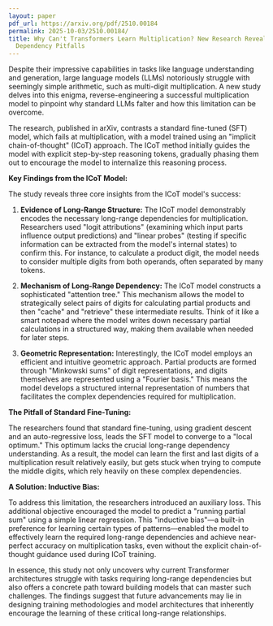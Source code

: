 ```yaml
---
layout: paper
pdf_url: https://arxiv.org/pdf/2510.00184
permalink: 2025-10-03/2510.00184/
title: Why Can't Transformers Learn Multiplication? New Research Reveals Long-Range
  Dependency Pitfalls
---
```




Despite their impressive capabilities in tasks like language understanding and generation, large language models (LLMs) notoriously struggle with seemingly simple arithmetic, such as multi-digit multiplication. A new study delves into this enigma, reverse-engineering a successful multiplication model to pinpoint why standard LLMs falter and how this limitation can be overcome.

The research, published in arXiv, contrasts a standard fine-tuned (SFT) model, which fails at multiplication, with a model trained using an "implicit chain-of-thought" (ICoT) approach. The ICoT method initially guides the model with explicit step-by-step reasoning tokens, gradually phasing them out to encourage the model to internalize this reasoning process.

**Key Findings from the ICoT Model:**

The study reveals three core insights from the ICoT model's success:

1.  **Evidence of Long-Range Structure:** The ICoT model demonstrably encodes the necessary long-range dependencies for multiplication. Researchers used "logit attributions" (examining which input parts influence output predictions) and "linear probes" (testing if specific information can be extracted from the model's internal states) to confirm this. For instance, to calculate a product digit, the model needs to consider multiple digits from both operands, often separated by many tokens.

2.  **Mechanism of Long-Range Dependency:** The ICoT model constructs a sophisticated "attention tree." This mechanism allows the model to strategically select pairs of digits for calculating partial products and then "cache" and "retrieve" these intermediate results. Think of it like a smart notepad where the model writes down necessary partial calculations in a structured way, making them available when needed for later steps.

3.  **Geometric Representation:** Interestingly, the ICoT model employs an efficient and intuitive geometric approach. Partial products are formed through "Minkowski sums" of digit representations, and digits themselves are represented using a "Fourier basis." This means the model develops a structured internal representation of numbers that facilitates the complex dependencies required for multiplication.

**The Pitfall of Standard Fine-Tuning:**

The researchers found that standard fine-tuning, using gradient descent and an auto-regressive loss, leads the SFT model to converge to a "local optimum." This optimum lacks the crucial long-range dependency understanding. As a result, the model can learn the first and last digits of a multiplication result relatively easily, but gets stuck when trying to compute the middle digits, which rely heavily on these complex dependencies.

**A Solution: Inductive Bias:**

To address this limitation, the researchers introduced an auxiliary loss. This additional objective encouraged the model to predict a "running partial sum" using a simple linear regression. This "inductive bias"—a built-in preference for learning certain types of patterns—enabled the model to effectively learn the required long-range dependencies and achieve near-perfect accuracy on multiplication tasks, even without the explicit chain-of-thought guidance used during ICoT training.

In essence, this study not only uncovers why current Transformer architectures struggle with tasks requiring long-range dependencies but also offers a concrete path toward building models that can master such challenges. The findings suggest that future advancements may lie in designing training methodologies and model architectures that inherently encourage the learning of these critical long-range relationships.